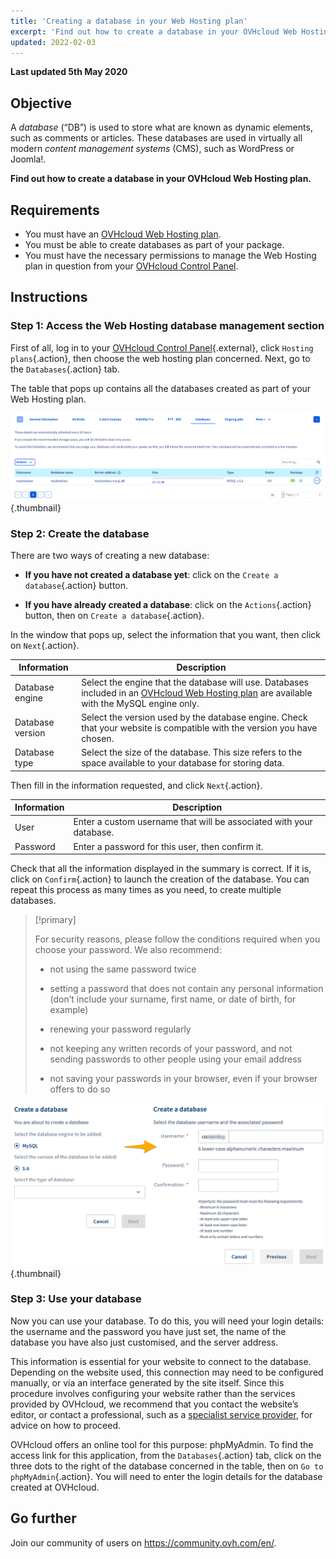 ```yaml
---
title: 'Creating a database in your Web Hosting plan'
excerpt: 'Find out how to create a database in your OVHcloud Web Hosting plan'
updated: 2022-02-03
---
```


**Last updated 5th May 2020**

## Objective

A *database* (“DB”) is used to store what are known as dynamic elements, such as comments or articles. These databases are used in virtually all modern *content management systems* (CMS), such as WordPress or Joomla!.

**Find out how to create a database in your OVHcloud Web Hosting plan.**

## Requirements

- You must have an [OVHcloud Web Hosting plan](https://www.ovhcloud.com/en-ca/web-hosting/).
- You must be able to create databases as part of your package.
- You must have the necessary permissions to manage the Web Hosting plan in question from your [OVHcloud Control Panel](https://ca.ovh.com/auth/?action=gotomanager&from=https://www.ovh.com/ca/en/&ovhSubsidiary=ca).

## Instructions

### Step 1: Access the Web Hosting database management section

First of all, log in to your [OVHcloud Control Panel](https://ca.ovh.com/auth/?action=gotomanager&from=https://www.ovh.com/ca/en/&ovhSubsidiary=ca){.external}, click `Hosting plans`{.action}, then choose the web hosting plan concerned. Next, go to the `Databases`{.action} tab.

The table that pops up contains all the databases created as part of your Web Hosting plan.

![databasecreation](images/database-creation-step1.png){.thumbnail}

### Step 2: Create the database

There are two ways of creating a new database:

- **If you have not created a database yet**: click on the `Create a database`{.action} button.

- **If you have already created a database**: click on the `Actions`{.action} button, then on `Create a database`{.action}.

In the window that pops up, select the information that you want, then click on `Next`{.action}.

|Information|Description|  
|---|---|  
|Database engine|Select the engine that the database will use. Databases included in an [OVHcloud Web Hosting plan](https://www.ovhcloud.com/en-ca/web-hosting/) are available with the MySQL engine only.|  
|Database version|Select the version used by the database engine. Check that your website is compatible with the version you have chosen. |  
|Database type|Select the size of the database. This size refers to the space available to your database for storing data.|   

Then fill in the information requested, and click `Next`{.action}.

|Information|Description|   
|---|---|   
|User|Enter a custom username that will be associated with your database.|   
|Password|Enter a password for this user, then confirm it.|   

Check that all the information displayed in the summary is correct. If it is, click on `Confirm`{.action} to launch the creation of the database. You can repeat this process as many times as you need, to create multiple databases.

> [!primary]
>
> For security reasons, please follow the conditions required when you choose your password. We also recommend:
>
> - not using the same password twice
>
> - setting a password that does not contain any personal information (don’t include your surname, first name, or date of birth, for example)
>
> - renewing your password regularly
>
> - not keeping any written records of your password, and not sending passwords to other people using your email address
>
> - not saving your passwords in your browser, even if your browser offers to do so
>

![databasecreation](images/database-creation-step2.png){.thumbnail}

### Step 3: Use your database

Now you can use your database. To do this, you will need your login details: the username and the password you have just set, the name of the database you have also just customised, and the server address.

This information is essential for your website to connect to the database. Depending on the website used, this connection may need to be configured manually, or via an interface generated by the site itself. Since this procedure involves configuring your website rather than the services provided by OVHcloud, we recommend that you contact the website’s editor, or contact a professional, such as a [specialist service provider](https://partner.ovhcloud.com/en-ca/directory/), for advice on how to proceed.

OVHcloud offers an online tool for this purpose: phpMyAdmin. To find the access link for this application, from the `Databases`{.action} tab, click on the three dots to the right of the database concerned in the table, then on `Go to phpMyAdmin`{.action}. You will need to enter the login details for the database created at OVHcloud.

## Go further

Join our community of users on <https://community.ovh.com/en/>.

